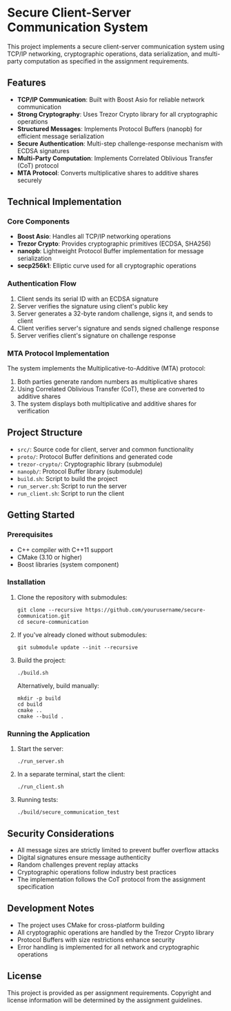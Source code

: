 # Secure Client-Server Communication System

This project implements a secure client-server communication system using TCP/IP networking, cryptographic operations, data serialization, and multi-party computation as specified in the assignment requirements.

## Features

- **TCP/IP Communication**: Built with Boost Asio for reliable network communication
- **Strong Cryptography**: Uses Trezor Crypto library for all cryptographic operations
- **Structured Messages**: Implements Protocol Buffers (nanopb) for efficient message serialization
- **Secure Authentication**: Multi-step challenge-response mechanism with ECDSA signatures
- **Multi-Party Computation**: Implements Correlated Oblivious Transfer (CoT) protocol
- **MTA Protocol**: Converts multiplicative shares to additive shares securely

## Technical Implementation

### Core Components
- **Boost Asio**: Handles all TCP/IP networking operations
- **Trezor Crypto**: Provides cryptographic primitives (ECDSA, SHA256)
- **nanopb**: Lightweight Protocol Buffer implementation for message serialization
- **secp256k1**: Elliptic curve used for all cryptographic operations

### Authentication Flow
1. Client sends its serial ID with an ECDSA signature
2. Server verifies the signature using client's public key
3. Server generates a 32-byte random challenge, signs it, and sends to client
4. Client verifies server's signature and sends signed challenge response
5. Server verifies client's signature on challenge response

### MTA Protocol Implementation
The system implements the Multiplicative-to-Additive (MTA) protocol:
1. Both parties generate random numbers as multiplicative shares
2. Using Correlated Oblivious Transfer (CoT), these are converted to additive shares
3. The system displays both multiplicative and additive shares for verification

## Project Structure

- `src/`: Source code for client, server and common functionality
- `proto/`: Protocol Buffer definitions and generated code
- `trezor-crypto/`: Cryptographic library (submodule)
- `nanopb/`: Protocol Buffer library (submodule)
- `build.sh`: Script to build the project
- `run_server.sh`: Script to run the server
- `run_client.sh`: Script to run the client

## Getting Started

### Prerequisites
- C++ compiler with C++11 support
- CMake (3.10 or higher)
- Boost libraries (system component)

### Installation

1. Clone the repository with submodules:
   ```
   git clone --recursive https://github.com/yourusername/secure-communication.git
   cd secure-communication
   ```

2. If you've already cloned without submodules:
   ```
   git submodule update --init --recursive
   ```

3. Build the project:
   ```
   ./build.sh
   ```
   
   Alternatively, build manually:
   ```
   mkdir -p build
   cd build
   cmake ..
   cmake --build .
   ```

### Running the Application

1. Start the server:
   ```
   ./run_server.sh
   ```
   
2. In a separate terminal, start the client:
   ```
   ./run_client.sh
   ```

3. Running tests:
   ```
   ./build/secure_communication_test
   ```

## Security Considerations

- All message sizes are strictly limited to prevent buffer overflow attacks
- Digital signatures ensure message authenticity
- Random challenges prevent replay attacks
- Cryptographic operations follow industry best practices
- The implementation follows the CoT protocol from the assignment specification

## Development Notes

- The project uses CMake for cross-platform building
- All cryptographic operations are handled by the Trezor Crypto library
- Protocol Buffers with size restrictions enhance security
- Error handling is implemented for all network and cryptographic operations

## License

This project is provided as per assignment requirements. Copyright and license information will be determined by the assignment guidelines. 